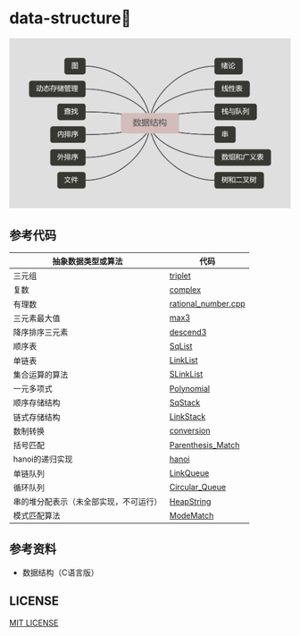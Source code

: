 # data-structure🎡

<div align="center">
    <img src="./asserts/headline.png">
</div>

## 参考代码

<div align="center">

|抽象数据类型或算法|代码|
|--|--|
|三元组|[triplet](./src/preface/code/triplet.cpp)|
|复数|[complex](./src/preface/code/complex.cpp)|
|有理数|[rational_number.cpp](./src/preface/code/rational_number.cpp)|
|三元素最大值|[max3](./src/preface/code/max3.cpp)|
|降序排序三元素|[descend3](./src/preface/code/descend3.cpp)|
|顺序表|[SqList](./src/linear-list/code/sq_list.cpp)|
|单链表|[LinkList](./src/linear-list/code/link_list.cpp)|
|集合运算的算法|[SLinkList](./src/linear-list/code/slink_list.cpp)|
|一元多项式|[Polynomial](./src/linear-list/code/polynomial.cpp)|
|顺序存储结构|[SqStack](./src/stack/code/sq_stack.cpp)|
|链式存储结构|[LinkStack](./src/stack/code/link_stack.cpp)|
|数制转换|[conversion](./src/stack/code/conversion.cpp)|
|括号匹配|[Parenthesis_Match](./src/stack/code/parenthesis_match.cpp)|
|hanoi的递归实现|[hanoi](./src/stack/code/hanoi.cpp)|
|单链队列|[LinkQueue](./src/queue/code/link_queue.cpp)|
|循环队列|[Circular_Queue](./src/queue/code/circular_queue.cpp)|
|串的堆分配表示（未全部实现，不可运行）|[HeapString](./src/string/code/heap_string.cpp)
|模式匹配算法|[ModeMatch](./src/string/code/mode_matching.cpp)

</div>

## 参考资料

* 数据结构（C语言版）

## LICENSE
[MIT LICENSE](./LICENSE)